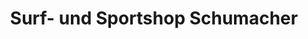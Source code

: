 ---
title: "Surf- und Sportshop Schumacher"
url: /nuertingen/surf-und-sportshop-schumacher/
shop: Sport
---